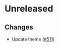 # Unreleased

## Changes

- Update theme ([\#511](https://github.com/forbole/big-dipper-2.0-cosmos/issues/511))

